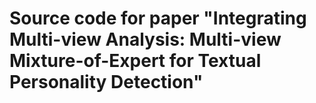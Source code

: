 # Source code for paper "Integrating Multi-view Analysis: Multi-view Mixture-of-Expert for  Textual Personality Detection"
